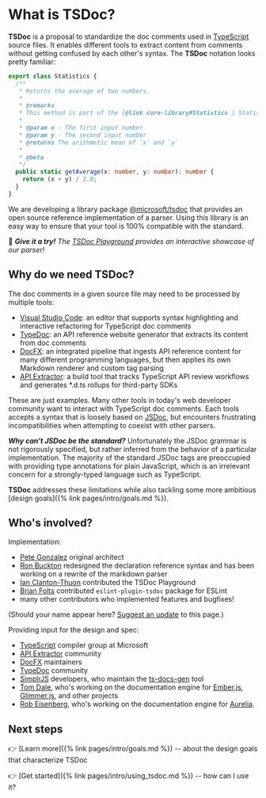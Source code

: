 # What is TSDoc?

**TSDoc** is a proposal to standardize the doc comments used in [TypeScript](http://www.typescriptlang.org/) source files.  It enables different tools to extract content from comments without getting confused by each other's syntax.  The **TSDoc** notation looks pretty familiar:

```typescript
export class Statistics {
  /**
   * Returns the average of two numbers.
   *
   * @remarks
   * This method is part of the {@link core-library#Statistics | Statistics subsystem}.
   *
   * @param x - The first input number
   * @param y - The second input number
   * @returns The arithmetic mean of `x` and `y`
   *
   * @beta
   */
  public static getAverage(x: number, y: number): number {
    return (x + y) / 2.0;
  }
}
```

We are developing a library package [@microsoft/tsdoc](https://www.npmjs.com/package/@microsoft/tsdoc) that provides an open source reference implementation of a parser.  Using this library is an easy way to ensure that your tool is 100% compatible with the standard.

&#x1F44B; ***Give it a try!**  The <a target="_blank" href="https://microsoft.github.io/tsdoc/">TSDoc Playground</a> provides an interactive showcase of our parser!*


##  Why do we need TSDoc?

The doc comments in a given source file may need to be processed by multiple tools:

- [Visual Studio Code](https://code.visualstudio.com): an editor that supports syntax highlighting and interactive refactoring for TypeScript doc comments
- [TypeDoc](https://github.com/TypeStrong/typedoc): an API reference website generator that extracts its content from doc comments
- [DocFX](https://dotnet.github.io/docfx/):  an integrated pipeline that ingests API reference content for many different programming languages, but then applies its own Markdown renderer and custom tag parsing
- [API Extractor](https://aka.ms/extractor): a build tool that tracks TypeScript API review workflows and generates *.d.ts rollups for third-party SDKs

These are just examples.  Many other tools in today's web developer community want to interact with TypeScript doc comments.  Each tools accepts a syntax that is loosely based on [JSDoc](http://usejsdoc.org), but encounters frustrating incompatibilities when attempting to coexist with other parsers.

_**Why can't JSDoc be the standard?**_  Unfortunately the JSDoc grammar is not rigorously specified, but rather inferred from the behavior of a particular implementation.  The majority of the standard JSDoc tags are preoccupied with providing type annotations for plain JavaScript, which is an irrelevant concern for a strongly-typed language such as TypeScript.

**TSDoc** addresses these limitations while also tackling some more ambitious [design goals]({% link pages/intro/goals.md %}).


## Who's involved?

Implementation:
- [Pete Gonzalez](https://github.com/octogonz) original architect
- [Ron Buckton](https://github.com/rbuckton) redesigned the declaration reference syntax and has been working on a rewrite of the markdown parser
- [Ian Clanton-Thuon](https://github.com/iclanton/) contributed the TSDoc Playground
- [Brian Folts](https://github.com/bafolts) contributed `eslint-plugin-tsdoc` package for ESLint
- many other contributors who implemented features and bugfixes!

(Should your name appear here? [Suggest an update](https://github.com/microsoft/tsdoc-website/edit/master/_includes/home_content.md) to this page.)

Providing input for the design and spec:
- [TypeScript](http://www.typescriptlang.org) compiler group at Microsoft
- [API Extractor](https://aka.ms/extractor) community
- [DocFX](https://dotnet.github.io/docfx/) maintainers
- [TypeDoc](http://typedoc.org) community
- [SimplrJS](https://simplrjs.com/) developers, who maintain the [ts-docs-gen](https://github.com/SimplrJS/ts-docs-gen) tool
- [Tom Dale](https://github.com/tomdale), who's working on the documentation engine for [Ember.js](https://www.emberjs.com), [Glimmer.js](https://glimmerjs.com), and other projects
- [Rob Eisenberg](https://github.com/EisenbergEffect), who's working on the documentation engine for [Aurelia](http://aurelia.io/).


## Next steps

👉 [Learn more]({% link pages/intro/goals.md %}) -- about the design goals that characterize TSDoc

👉 [Get started]({% link pages/intro/using_tsdoc.md %}) -- how can I use it?
